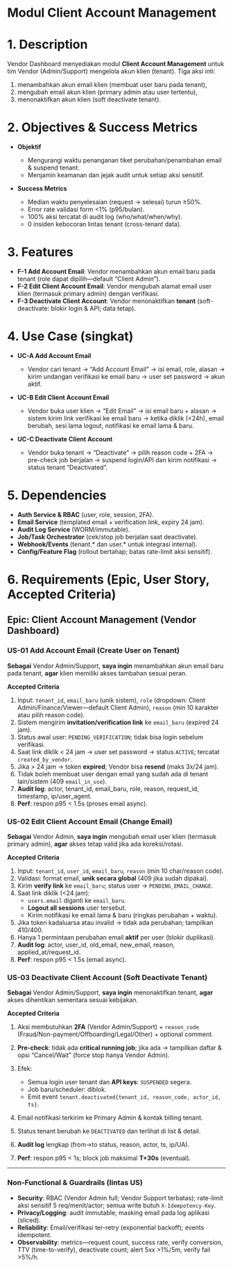 # Modul Client Account Management

# 1\. Description

Vendor Dashboard menyediakan modul **Client Account Management** untuk tim Vendor (Admin/Support) mengelola akun klien (tenant). Tiga aksi inti:

1. menambahkan akun email klien (membuat user baru pada tenant),  
2. mengubah email akun klien (primary admin atau user tertentu),  
3. menonaktifkan akun klien (soft deactivate tenant).

# 2\. Objectives & Success Metrics

* **Objektif**

  * Mengurangi waktu penanganan tiket perubahan/penambahan email & suspend tenant.  
  * Menjamin keamanan dan jejak audit untuk setiap aksi sensitif.

* **Success Metrics**

  * Median waktu penyelesaian (request → selesai) turun ≥50%.  
  * Error rate validasi form \<1% (p95/bulan).  
  * 100% aksi tercatat di audit log (who/what/when/why).  
  * 0 insiden kebocoran lintas tenant (cross-tenant data).

# 3\. Features

* **F-1 Add Account Email**: Vendor menambahkan akun email baru pada tenant (role dapat dipilih—default “Client Admin”).  
* **F-2 Edit Client Account Email**: Vendor mengubah alamat email user klien (termasuk primary admin) dengan verifikasi.  
* **F-3 Deactivate Client Account**: Vendor menonaktifkan **tenant** (soft-deactivate: blokir login & API; data tetap).

# 4\. Use Case (singkat)

* **UC-A Add Account Email**

  * Vendor cari tenant → “Add Account Email” → isi email, role, alasan → kirim undangan verifikasi ke email baru → user set password → akun aktif.

* **UC-B Edit Client Account Email**

  * Vendor buka user klien → “Edit Email” → isi email baru \+ alasan → sistem kirim link verifikasi ke email baru → ketika diklik (\<24h), email berubah, sesi lama logout, notifikasi ke email lama & baru.

* **UC-C Deactivate Client Account**

  * Vendor buka tenant → “Deactivate” → pilih reason code \+ 2FA → pre-check job berjalan → suspend login/API dan kirim notifikasi → status tenant “Deactivated”.

# 5\. Dependencies

* **Auth Service & RBAC** (user, role, session, 2FA).  
* **Email Service** (templated email \+ verification link, expiry 24 jam).  
* **Audit Log Service** (WORM/immutable).  
* **Job/Task Orchestrator** (cek/stop job berjalan saat deactivate).  
* **Webhook/Events** (tenant.\* dan user.\* untuk integrasi internal).  
* **Config/Feature Flag** (rollout bertahap; batas rate-limit aksi sensitif).

# 6\. Requirements (Epic, User Story, Accepted Criteria)

## **Epic: Client Account Management (Vendor Dashboard)**

### **US-01 Add Account Email (Create User on Tenant)**

**Sebagai** Vendor Admin/Support, **saya ingin** menambahkan akun email baru pada tenant, **agar** klien memiliki akses tambahan sesuai peran.

**Accepted Criteria**

1. Input: `tenant_id`, `email_baru` (unik sistem), `role` (dropdown: Client Admin/Finance/Viewer—default Client Admin), `reason` (min 10 karakter atau pilih reason code).  
2. Sistem mengirim **invitation/verification link** ke `email_baru` (expired 24 jam).  
3. Status awal user: `PENDING_VERIFICATION`; tidak bisa login sebelum verifikasi.  
4. Saat link diklik \< 24 jam → user set password → status `ACTIVE`; tercatat `created_by_vendor`.  
5. Jika \> 24 jam → token **expired**; Vendor bisa **resend** (maks 3x/24 jam).  
6. Tidak boleh membuat user dengan email yang sudah ada di tenant lain/sistem (409 `email_in_use`).  
7. **Audit log**: actor, tenant\_id, email\_baru, role, reason, request\_id, timestamp, ip/user\_agent.  
8. **Perf**: respon p95 \< 1.5s (proses email async).

### **US-02 Edit Client Account Email (Change Email)**

**Sebagai** Vendor Admin, **saya ingin** mengubah email user klien (termasuk primary admin), **agar** akses tetap valid jika ada koreksi/rotasi.

**Accepted Criteria**

1. Input: `tenant_id`, `user_id`, `email_baru`, `reason` (min 10 char/reason code).  
2. Validasi: format email, **unik secara global** (409 jika sudah dipakai).  
3. Kirim **verify link** ke `email_baru`; status user → `PENDING_EMAIL_CHANGE`.  
4. Saat link diklik (\<24 jam):  
   * `users.email` diganti ke `email_baru`.  
   * **Logout all sessions** user tersebut.  
   * Kirim notifikasi ke email lama & baru (ringkas perubahan \+ waktu).  
5. Jika token kadaluarsa atau invalid → tidak ada perubahan; tampilkan 410/400.  
6. Hanya 1 permintaan perubahan email **aktif** per user (blokir duplikasi).  
7. **Audit log**: actor, user\_id, old\_email, new\_email, reason, applied\_at/request\_id.  
8. **Perf**: respon p95 \< 1.5s (email async).

### **US-03 Deactivate Client Account (Soft Deactivate Tenant)**

**Sebagai** Vendor Admin/Support, **saya ingin** menonaktifkan tenant, **agar** akses dihentikan sementara sesuai kebijakan.

**Accepted Criteria**

1. Aksi membutuhkan **2FA** (Vendor Admin/Support) \+ `reason_code` (Fraud/Non-payment/Offboarding/Legal/Other) \+ optional comment.

2. **Pre-check**: tidak ada **critical running job**; jika ada → tampilkan daftar & opsi “Cancel/Wait” (force stop hanya Vendor Admin).

3. Efek:

   * Semua login user tenant dan **API keys**: `SUSPENDED` segera.  
   * Job baru/scheduler: diblok.  
   * Emit event `tenant.deactivated{tenant_id, reason_code, actor_id, ts}`.  
4. Email notifikasi terkirim ke Primary Admin & kontak billing tenant.  
5. Status tenant berubah ke `DEACTIVATED` dan terlihat di list & detail.  
6. **Audit log** lengkap (from→to status, reason, actor, ts, ip/UA).  
7. **Perf**: respon p95 \< 1s; block job maksimal **T+30s** (eventual).

---

### **Non-Functional & Guardrails (lintas US)**

* **Security**: RBAC (Vendor Admin full; Vendor Support terbatas); rate-limit aksi sensitif 5 req/menit/actor; semua write butuh `X-Idempotency-Key`.  
* **Privacy/Logging**: audit immutable; masking email pada log aplikasi (sliced).  
* **Reliability**: Email/verifikasi ter-retry (exponential backoff); events idempotent.  
* **Observability**: metrics—request count, success rate, verify conversion, TTV (time-to-verify), deactivate count; alert 5xx \>1%/5m, verify fail \>5%/h.